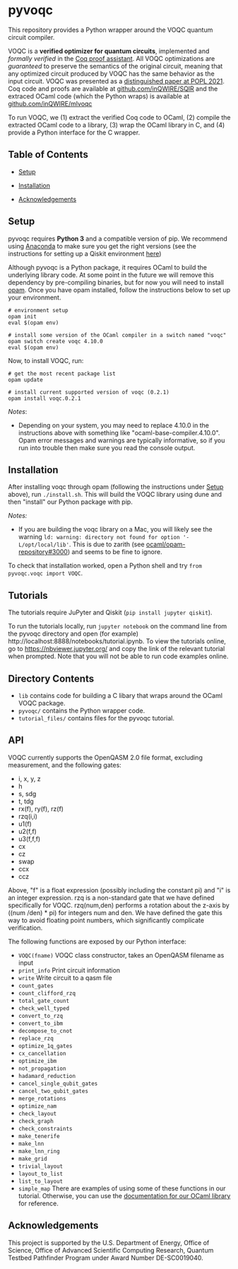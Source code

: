 # pyvoqc

This repository provides a Python wrapper around the VOQC quantum circuit compiler.

VOQC is a **verified optimizer for quantum circuits**, implemented and *formally verified* in the [Coq proof assistant](https://coq.inria.fr/). All VOQC optimizations are *guaranteed* to preserve the semantics of the original circuit, meaning that any optimized circuit produced by VOQC has the same behavior as the input circuit. VOQC was presented as a [distinguished paper at POPL 2021](https://arxiv.org/abs/1912.02250). Coq code and proofs are available at [github.com/inQWIRE/SQIR](https://github.com/inQWIRE/SQIR) and the extraced OCaml code (which the Python wraps) is available at [github.com/inQWIRE/mlvoqc](https://github.com/inQWIRE/mlvoqc)

To run VOQC, we (1) extract the verified Coq code to OCaml, (2) compile the extracted OCaml code to a library, (3) wrap the OCaml library in C, and (4) provide a Python interface for the C wrapper.

## Table of Contents

* [Setup](#setup)
* [Installation](#installation)

* [Acknowledgements](#acknowledgements)

## Setup

pyvoqc requires **Python 3** and a compatible version of pip. We recommend using [Anaconda](https://www.anaconda.com/products/individual) to make sure you get the right versions (see the instructions for setting up a Qiskit environment [here](https://qiskit.org/documentation/getting_started.html))

Although pyvoqc is a Python package, it requires OCaml to build the underlying library code. At some point in the future we will remove this dependency by pre-compiling binaries, but for now you will need to install [opam](https://opam.ocaml.org/doc/Install.html). Once you have opam installed, follow the instructions below to set up your environment.
```
# environment setup
opam init
eval $(opam env)

# install some version of the OCaml compiler in a switch named "voqc"
opam switch create voqc 4.10.0
eval $(opam env)
```

Now, to install VOQC, run:
```
# get the most recent package list
opam update

# install current supported version of voqc (0.2.1)
opam install voqc.0.2.1
```

*Notes*:
* Depending on your system, you may need to replace 4.10.0 in the instructions above with something like "ocaml-base-compiler.4.10.0". Opam error messages and warnings are typically informative, so if you run into trouble then make sure you read the console output.

## Installation

After installing voqc through opam (following the instructions under [Setup](#setup) above), run `./install.sh`. This will build the VOQC library using dune and then "install" our Python package with pip.

*Notes:*
* If you are building the voqc library on a Mac, you will likely see the warning `ld: warning: directory not found for option '-L/opt/local/lib'`. This is due to zarith (see [ocaml/opam-repository#3000](https://github.com/ocaml/opam-repository/issues/3000)) and seems to be fine to ignore.

To check that installation worked, open a Python shell and try `from pyvoqc.voqc import VOQC`.

## Tutorials

The tutorials require JuPyter and Qiskit (`pip install jupyter qiskit`). 

To run the tutorials locally, run `jupyter notebook` on the command line from the pyvoqc directory and open (for example) http://localhost:8888/notebooks/tutorial.ipynb. To view the tutorials online, go to https://nbviewer.jupyter.org/ and copy the link of the relevant tutorial when prompted. Note that you will not be able to run code examples online.

## Directory Contents

* `lib` contains code for building a C libary that wraps around the OCaml VOQC package.
* `pyvoqc/` contains the Python wrapper code.
* `tutorial_files/` contains files for the pyvoqc tutorial.

## API

VOQC currently supports the OpenQASM 2.0 file format, excluding measurement, and the following gates:
* i, x, y, z
* h
* s, sdg
* t, tdg
* rx(f), ry(f), rz(f)
* rzq(i,i)
* u1(f)
* u2(f,f)
* u3(f,f,f)
* cx
* cz
* swap
* ccx
* ccz

Above, "f" is a float expression (possibly including the constant pi) and "i" is an integer expression. rzq is a non-standard gate that we have defined specifically for VOQC. rzq(num,den) performs a rotation about the z-axis by ((num /den) * pi) for integers num and den. We have defined the gate this way to avoid floating point numbers, which significantly complicate verification. 

The following functions are exposed by our Python interface:
* `VOQC(fname)` VOQC class constructor, takes an OpenQASM filename as input
* `print_info` Print circuit information
* `write` Write circuit to a qasm file
* `count_gates`
* `count_clifford_rzq`
* `total_gate_count`
* `check_well_typed`
* `convert_to_rzq`
* `convert_to_ibm`
* `decompose_to_cnot`
* `replace_rzq`
* `optimize_1q_gates`
* `cx_cancellation`
* `optimize_ibm`
* `not_propagation`
* `hadamard_reduction`
* `cancel_single_qubit_gates`
* `cancel_two_qubit_gates`
* `merge_rotations`
* `optimize_nam`
* `check_layout`
* `check_graph`
* `check_constraints`
* `make_tenerife`
* `make_lnn`
* `make_lnn_ring`
* `make_grid`
* `trivial_layout`
* `layout_to_list`
* `list_to_layout`
* `simple_map`
There are examples of using some of these functions in our tutorial. Otherwise, you can use the [documentation for our OCaml library](https://inqwire.github.io/mlvoqc/voqc/Voqc/index.html) for reference.

## Acknowledgements

This project is supported by the U.S. Department of Energy, Office of Science, Office of Advanced Scientific Computing Research, Quantum Testbed Pathfinder Program under Award Number DE-SC0019040.
